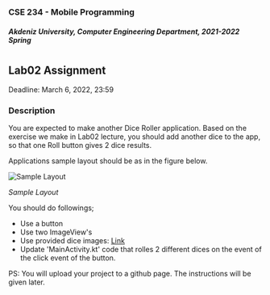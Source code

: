 ### CSE 234 - Mobile Programming
#### *Akdeniz University, Computer Engineering Department, 2021-2022 Spring*
#
## Lab02 Assignment

Deadline:   March 6, 2022, 23:59

### Description
You are expected to make another Dice Roller application. Based on the exercise we make in Lab02 lecture, you should add another dice to the app, so that one Roll button gives 2 dice results. 

Applications sample layout should be as in the figure below. 

![Sample Layout](https://cdn.discordapp.com/attachments/805488533880045598/948487945076228127/cse234-lab02-layout.png)

*Sample Layout*

You should do followings;
- Use a button
- Use two ImageView's
- Use provided dice images: [Link](https://github.com/google-developer-training/android-basics-kotlin-dice-roller-with-images-app-solution/raw/master/dice_images.zip)
- Update 'MainActivity.kt' code that rolles 2 different dices on the event of the click event of the button. 


PS: You will upload your project to a github page. The instructions will be given later.